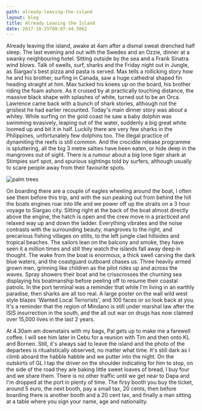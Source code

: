```yaml
---
path: already-leaving-the-island
layout: blog
title: Already Leaving the Island
date: 2017-10-25T08:07:44.506Z
---
```

Already leaving the island, awake at 4am after a dismal sweat drenched half sleep. The last evening and out with the Swedes and an Ozzie, dinner at a swanky neighbouring hotel. Sitting outside by the sea and a Frank Sinatra wind blows. Talk of swells, surf, sharks and the Friday night out in Jungle, as Siargao's best pizza and pasta is served. Max tells a rollicking story how he and his brother, surfing in Canada, saw a huge cathedral shaped fin heading straight at him. Max tucked his knees up on the board, his brother riding the foam ashore. As it cruised by at practically touching distance, the massive black shape with splashes of white, turned out to be an Orca. Lawrence came back with a bunch of shark stories, although not the grisliest he had earlier recounted. Today's main dinner story was about a whitey. While surfing on the gold coast he saw a baby dolphin was swimming evasively, leaping out of the water, suddenly a big great white loomed up and bit it in half. Luckily there are very few sharks in the Philippines, unfortunately few dolphins too. The illegal practice of dynamiting the reefs is still common. And the crocidile release programme is spluttering, all the big 3 metre salties have been eaten, or hide deep in the mangroves out of sight. There is a rumour about a big lone tiger shark at Stimpies surf spot, and spurious sightings told by surfers, although usually to scare people away from their favourite spots.

![palm trees](/uploads/IMG_3752.JPG)

On boarding there are a couple of eagles wheeling around the boat, I often see them before this trip, and with the sun peaking out from behind the hill the boats engines roar into life and we power off up the straits on a 3 hour voyage to Siargao city. Sitting right at the back of the boat almost directly above the engine, the hatch is open and the crew move in a practiced and relaxed way up and down the ladder. Everything vibrates and the noise contrasts with the surrounding beauty, mangroves to the right, and precarious fishing villages on stilts, to the left jungle clad hillsides and tropical beaches. The sailors lean on the balcony and smoke, they have seen it a million times and still they watch the islands fall away deep in thought. The wake from the boat is enormous, a thick swell carving the dark blue waters, and the coastguard outboard chases us. Three heavily armed grown men, grinning like children as the pilot rides up and across the waves. Spray showers their boat and he crisscrosses the churning sea displaying his boatmanship before peeling off to resume their coastal patrols. In the port terminal was a reminder that while I'm living in an earthly paradise, then sharks are all too real. A large poster on the wall wild west style blazes 'Wanted Local Terrorists', and 100 faces or so look back at you. It's a reminder that the region of Mindano is still under marshal law after the ISIS insurrection in the south, and the all out war on drugs has now claimed over 15,000 lives in the last 2 years.



At 4.30am am downstairs with my bags, Pal gets up to make me a farewell coffee. I will see him later in Cebu for a reunion with Tim and then onto KL and Borneo. Still, it's always sad to leave the island and the photo of the departees is ritualistically observed, no matter what time. It's still dark as I climb aboard the habble habble and we putter into the night. On the outskirts of GL I tap the driver on the shoulder indicating for him to stop, on the side of the road they are baking little sweet loaves of bread, I buy four and we share them. There is no other traffic until we get near to Dapa and I'm dropped at the port in plenty of time. The firsy booth you buy the ticket, around 5 euro, the next booth, pay a small tax, 20 cents, then before boarding there is another booth and a 20 cent tax, and finally a man sitting at a table where you sign your name, age and nationality.
